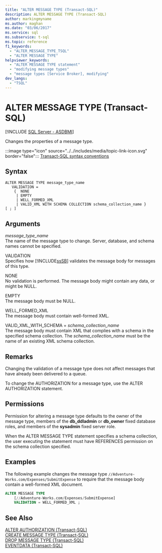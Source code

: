 ```yaml
---
title: "ALTER MESSAGE TYPE (Transact-SQL)"
description: ALTER MESSAGE TYPE (Transact-SQL)
author: markingmyname
ms.author: maghan
ms.date: "03/06/2017"
ms.service: sql
ms.subservice: t-sql
ms.topic: reference
f1_keywords:
  - "ALTER_MESSAGE_TYPE_TSQL"
  - "ALTER MESSAGE TYPE"
helpviewer_keywords:
  - "ALTER MESSAGE TYPE statement"
  - "modifying message types"
  - "message types [Service Broker], modifying"
dev_langs:
  - "TSQL"
---
```

# ALTER MESSAGE TYPE (Transact-SQL)
[!INCLUDE [SQL Server - ASDBMI](../../includes/applies-to-version/sql-asdbmi.md)]

  Changes the properties of a message type.  
  
 :::image type="icon" source="../../includes/media/topic-link-icon.svg" border="false"::: [Transact-SQL syntax conventions](../../t-sql/language-elements/transact-sql-syntax-conventions-transact-sql.md)  
  
## Syntax  
  
```syntaxsql 
ALTER MESSAGE TYPE message_type_name  
   VALIDATION =  
    {  NONE   
     | EMPTY   
     | WELL_FORMED_XML   
     | VALID_XML WITH SCHEMA COLLECTION schema_collection_name }  
[ ; ]  
```  
  

## Arguments
 *message_type_name*  
 The name of the message type to change. Server, database, and schema names cannot be specified.  
  
 VALIDATION  
 Specifies how [!INCLUDE[ssSB](../../includes/sssb-md.md)] validates the message body for messages of this type.  
  
 NONE  
 No validation is performed. The message body might contain any data, or might be NULL.  
  
 EMPTY  
 The message body must be NULL.  
  
 WELL_FORMED_XML  
 The message body must contain well-formed XML.  
  
 VALID_XML_WITH_SCHEMA = *schema_collection_name*  
 The message body must contain XML that complies with a schema in the specified schema collection. The *schema_collection_name* must be the name of an existing XML schema collection.  
  
## Remarks  
 Changing the validation of a message type does not affect messages that have already been delivered to a queue.  
  
 To change the AUTHORIZATION for a message type, use the ALTER AUTHORIZATION statement.  
  
## Permissions  
 Permission for altering a message type defaults to the owner of the message type, members of the **db_ddladmin** or **db_owner** fixed database roles, and members of the **sysadmin** fixed server role.  
  
 When the ALTER MESSAGE TYPE statement specifies a schema collection, the user executing the statement must have REFERENCES permission on the schema collection specified.  
  
## Examples  
 The following example changes the message type `//Adventure-Works.com/Expenses/SubmitExpense` to require that the message body contain a well-formed XML document.  
  
```sql  
ALTER MESSAGE TYPE  
    [//Adventure-Works.com/Expenses/SubmitExpense]  
    VALIDATION = WELL_FORMED_XML ;  
```  
  
## See Also  
 [ALTER AUTHORIZATION &#40;Transact-SQL&#41;](../../t-sql/statements/alter-authorization-transact-sql.md)   
 [CREATE MESSAGE TYPE &#40;Transact-SQL&#41;](../../t-sql/statements/create-message-type-transact-sql.md)   
 [DROP MESSAGE TYPE &#40;Transact-SQL&#41;](../../t-sql/statements/drop-message-type-transact-sql.md)   
 [EVENTDATA &#40;Transact-SQL&#41;](../../t-sql/functions/eventdata-transact-sql.md)  
  
  
